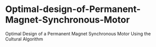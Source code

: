# Optimal-design-of-Permanent-Magnet-Synchronous-Motor
Optimal Design of a Permanent Magnet Synchronous Motor Using the Cultural Algorithm
